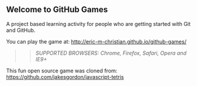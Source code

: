 ## Welcome to GitHub Games

A project based learning activity for people who are getting started with Git and GitHub.

You can play the game at: http://eric-m-christian.github.io/github-games/

>> _*SUPPORTED BROWSERS*: Chrome, Firefox, Safari, Opera and IE9+_

This fun open source game was cloned from: https://github.com/jakesgordon/javascript-tetris
